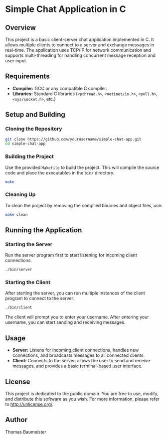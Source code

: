 # Simple Chat Application in C

## Overview

This project is a basic client-server chat application implemented in C. It allows multiple clients to connect to a server and exchange messages in real-time. The application uses TCP/IP for network communication and supports multi-threading for handling concurrent message reception and user input.


## Requirements

- **Compiler:** GCC or any compatible C compiler.
- **Libraries:** Standard C libraries (`<pthread.h>`, `<netinet/in.h>`, `<poll.h>`, `<sys/socket.h>`, etc.)

## Setup and Building

### Cloning the Repository

```bash
git clone https://github.com/yourusername/simple-chat-app.git
cd simple-chat-app
```

### Building the Project

Use the provided `Makefile` to build the project. This will compile the source code and place the executables in the `bin/` directory.

```bash
make
```

### Cleaning Up

To clean the project by removing the compiled binaries and object files, use:

```bash
make clean
```

## Running the Application

### Starting the Server

Run the server program first to start listening for incoming client connections.

```bash
./bin/server
```

### Starting the Client

After starting the server, you can run multiple instances of the client program to connect to the server.

```bash
./bin/client
```

The client will prompt you to enter your username. After entering your username, you can start sending and receiving messages.

## Usage

- **Server:** Listens for incoming client connections, handles new connections, and broadcasts messages to all connected clients.
- **Client:** Connects to the server, allows the user to send and receive messages, and provides a basic terminal-based user interface.


## License

This project is dedicated to the public domain. You are free to use, modify, and distribute this software as you wish. 
For more information, please refer to <http://unlicense.org/>.
## Author

Thomas Baumeister

